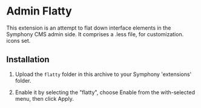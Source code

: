 # Admin Flatty

This extension is an attempt to flat down interface elements in the Symphony 
CMS admin side. It comprises a .less file, for customization.  
icons set. 


## Installation

1. Upload the `flatty` folder in this archive to your Symphony 
   'extensions' folder.

2. Enable it by selecting the "flatty", choose Enable from the 
   with-selected menu, then click Apply.

